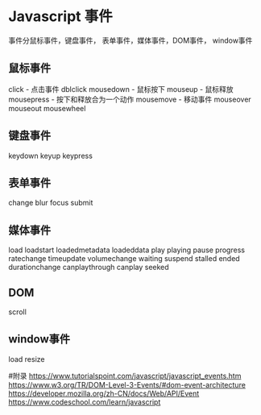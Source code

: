 # Javascript 事件
事件分鼠标事件，键盘事件， 表单事件，媒体事件，DOM事件， window事件

## 鼠标事件
click - 点击事件
dblclick
mousedown - 鼠标按下
mouseup - 鼠标释放
mousepress - 按下和释放合为一个动作
mousemove - 移动事件
mouseover
mouseout
mousewheel

## 键盘事件
keydown
keyup
keypress


## 表单事件
change
blur
focus
submit

## 媒体事件
load
loadstart
loadedmetadata
loadeddata
play
playing
pause
progress
ratechange
timeupdate
volumechange
waiting
suspend
stalled
ended
durationchange
canplaythrough
canplay
seeked
## DOM
scroll
## window事件
load
resize


#附录
https://www.tutorialspoint.com/javascript/javascript_events.htm
https://www.w3.org/TR/DOM-Level-3-Events/#dom-event-architecture
https://developer.mozilla.org/zh-CN/docs/Web/API/Event
https://www.codeschool.com/learn/javascript
